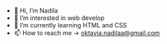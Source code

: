 - 👋 Hi, I’m Nadila
- 👀 I’m interested in web develop
- 🌱 I’m currently learning HTML and CSS
- 📫 How to reach me -> oktavia.nadilaa@gmail.com

<!---
oktavianadila/oktavianadila is a ✨ special ✨ repository because its `README.md` (this file) appears on your GitHub profile.
You can click the Preview link to take a look at your changes.
--->

